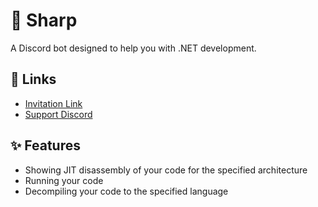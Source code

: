 # 🤖 Sharp

A Discord bot designed to help you with .NET development.

## 🔗 Links

- [Invitation Link](https://discord.com/oauth2/authorize?client_id=803324257194082314&permissions=274877908992&scope=bot)
- [Support Discord](https://discord.gg/meaSHTGyUH)

## ✨ Features

- Showing JIT disassembly of your code for the specified architecture
- Running your code
- Decompiling your code to the specified language
